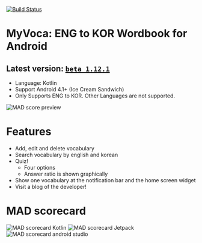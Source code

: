 [![Build Status](https://app.bitrise.io/app/9dfb3c6ede76aa3c/status.svg?token=tfZLY0r58h_J4uT2eI1AlA&branch=master)](https://app.bitrise.io/app/9dfb3c6ede76aa3c)

# MyVoca: ENG to KOR Wordbook for Android
## Latest version: [`beta 1.12.1`](https://play.google.com/store/apps/details?id=hsk.practice.myvoca)
* Language: Kotlin
* Support Android 4.1+ (Ice Cream Sandwich)
* Only Supports ENG to KOR. Other Languages are not supported.

![MAD score preview](https://img1.daumcdn.net/thumb/R1280x0/?scode=mtistory2&fname=https%3A%2F%2Fblog.kakaocdn.net%2Fdn%2Fq6gig%2FbtqZ6jMiDkY%2FjgoAUfjw7Y1TTquxsYRXnk%2Fimg.png)

# Features
* Add, edit and delete vocabulary
* Search vocabulary by english and korean
* Quiz!
  * Four options
  * Answer ratio is shown graphically
* Show one vocabulary at the notification bar and the home screen widget
* Visit a blog of the developer!

# MAD scorecard
![MAD scorecard Kotlin](https://img1.daumcdn.net/thumb/R1280x0/?scode=mtistory2&fname=https%3A%2F%2Fblog.kakaocdn.net%2Fdn%2Fdfcfz4%2FbtqZ1IzzDYK%2FkmUPA8SBHawkLDLqNBCG1k%2Fimg.png)
![MAD scorecard Jetpack](https://img1.daumcdn.net/thumb/R1280x0/?scode=mtistory2&fname=https%3A%2F%2Fblog.kakaocdn.net%2Fdn%2F1i01i%2FbtqZ6jZQeNU%2Fwpr9HlpanbkL4bUnioYNNk%2Fimg.png)
![MAD scorecard android studio](https://img1.daumcdn.net/thumb/R1280x0/?scode=mtistory2&fname=https%3A%2F%2Fblog.kakaocdn.net%2Fdn%2FSnanj%2FbtqZ6j6DrOA%2Fi8c0E38wmXStB6fY5xVxrk%2Fimg.png)
